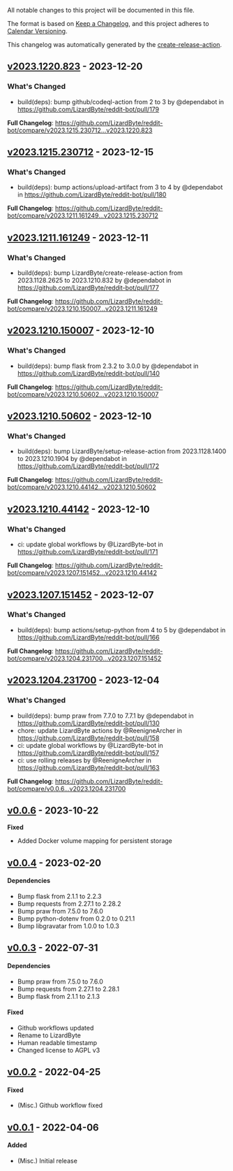 <!-- # Changelog -->

All notable changes to this project will be documented in this file.

The format is based on [Keep a Changelog](https://keepachangelog.com/en/1.0.0/),
and this project adheres to [Calendar Versioning](https://calver.org/).

This changelog was automatically generated by the
[create-release-action](https://github.com/LizardByte/create-release-action).

## [v2023.1220.823] - 2023-12-20

### What's Changed
* build(deps): bump github/codeql-action from 2 to 3 by @dependabot in https://github.com/LizardByte/reddit-bot/pull/179


**Full Changelog**: https://github.com/LizardByte/reddit-bot/compare/v2023.1215.230712...v2023.1220.823

## [v2023.1215.230712] - 2023-12-15

### What's Changed
* build(deps): bump actions/upload-artifact from 3 to 4 by @dependabot in https://github.com/LizardByte/reddit-bot/pull/180


**Full Changelog**: https://github.com/LizardByte/reddit-bot/compare/v2023.1211.161249...v2023.1215.230712

## [v2023.1211.161249] - 2023-12-11

### What's Changed
* build(deps): bump LizardByte/create-release-action from 2023.1128.2625 to 2023.1210.832 by @dependabot in https://github.com/LizardByte/reddit-bot/pull/177


**Full Changelog**: https://github.com/LizardByte/reddit-bot/compare/v2023.1210.150007...v2023.1211.161249

## [v2023.1210.150007] - 2023-12-10

### What's Changed
* build(deps): bump flask from 2.3.2 to 3.0.0 by @dependabot in https://github.com/LizardByte/reddit-bot/pull/140


**Full Changelog**: https://github.com/LizardByte/reddit-bot/compare/v2023.1210.50602...v2023.1210.150007

## [v2023.1210.50602] - 2023-12-10

### What's Changed
* build(deps): bump LizardByte/setup-release-action from 2023.1128.1400 to 2023.1210.1904 by @dependabot in https://github.com/LizardByte/reddit-bot/pull/172


**Full Changelog**: https://github.com/LizardByte/reddit-bot/compare/v2023.1210.44142...v2023.1210.50602

## [v2023.1210.44142] - 2023-12-10

### What's Changed
* ci: update global workflows by @LizardByte-bot in https://github.com/LizardByte/reddit-bot/pull/171


**Full Changelog**: https://github.com/LizardByte/reddit-bot/compare/v2023.1207.151452...v2023.1210.44142

## [v2023.1207.151452] - 2023-12-07

### What's Changed
* build(deps): bump actions/setup-python from 4 to 5 by @dependabot in https://github.com/LizardByte/reddit-bot/pull/166


**Full Changelog**: https://github.com/LizardByte/reddit-bot/compare/v2023.1204.231700...v2023.1207.151452

## [v2023.1204.231700] - 2023-12-04

### What's Changed
* build(deps): bump praw from 7.7.0 to 7.7.1 by @dependabot in https://github.com/LizardByte/reddit-bot/pull/130
* chore: update LizardByte actions by @ReenigneArcher in https://github.com/LizardByte/reddit-bot/pull/158
* ci: update global workflows by @LizardByte-bot in https://github.com/LizardByte/reddit-bot/pull/157
* ci: use rolling releases by @ReenigneArcher in https://github.com/LizardByte/reddit-bot/pull/163


**Full Changelog**: https://github.com/LizardByte/reddit-bot/compare/v0.0.6...v2023.1204.231700

## [v0.0.6] - 2023-10-22

**Fixed**
- Added Docker volume mapping for persistent storage

## [v0.0.4] - 2023-02-20

#### Dependencies
- Bump flask from 2.1.1 to 2.2.3
- Bump requests from 2.27.1 to 2.28.2
- Bump praw from 7.5.0 to 7.6.0
- Bump python-dotenv from 0.2.0 to 0.21.1
- Bump libgravatar from 1.0.0 to 1.0.3

## [v0.0.3] - 2022-07-31

#### Dependencies
- Bump praw from 7.5.0 to 7.6.0
- Bump requests from 2.27.1 to 2.28.1
- Bump flask from 2.1.1 to 2.1.3
#### Fixed
- Github workflows updated
- Rename to LizardByte
- Human readable timestamp
- Changed license to AGPL v3

## [v0.0.2] - 2022-04-25

#### Fixed
- (Misc.) Github workflow fixed

## [v0.0.1] - 2022-04-06

#### Added
- (Misc.) Initial release

[v2023.1220.823]: https://github.com/LizardByte/reddit-bot/releases/tag/v2023.1220.823
[v2023.1215.230712]: https://github.com/LizardByte/reddit-bot/releases/tag/v2023.1215.230712
[v2023.1211.161249]: https://github.com/LizardByte/reddit-bot/releases/tag/v2023.1211.161249
[v2023.1210.150007]: https://github.com/LizardByte/reddit-bot/releases/tag/v2023.1210.150007
[v2023.1210.50602]: https://github.com/LizardByte/reddit-bot/releases/tag/v2023.1210.50602
[v2023.1210.44142]: https://github.com/LizardByte/reddit-bot/releases/tag/v2023.1210.44142
[v2023.1207.151452]: https://github.com/LizardByte/reddit-bot/releases/tag/v2023.1207.151452
[v2023.1204.231700]: https://github.com/LizardByte/reddit-bot/releases/tag/v2023.1204.231700
[v0.0.6]: https://github.com/LizardByte/reddit-bot/releases/tag/v0.0.6
[v0.0.4]: https://github.com/LizardByte/reddit-bot/releases/tag/v0.0.4
[v0.0.3]: https://github.com/LizardByte/reddit-bot/releases/tag/v0.0.3
[v0.0.2]: https://github.com/LizardByte/reddit-bot/releases/tag/v0.0.2
[v0.0.1]: https://github.com/LizardByte/reddit-bot/releases/tag/v0.0.1
